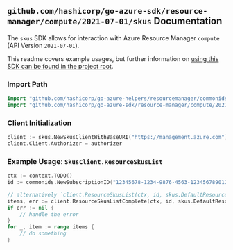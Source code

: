 
## `github.com/hashicorp/go-azure-sdk/resource-manager/compute/2021-07-01/skus` Documentation

The `skus` SDK allows for interaction with Azure Resource Manager `compute` (API Version `2021-07-01`).

This readme covers example usages, but further information on [using this SDK can be found in the project root](https://github.com/hashicorp/go-azure-sdk/tree/main/docs).

### Import Path

```go
import "github.com/hashicorp/go-azure-helpers/resourcemanager/commonids"
import "github.com/hashicorp/go-azure-sdk/resource-manager/compute/2021-07-01/skus"
```


### Client Initialization

```go
client := skus.NewSkusClientWithBaseURI("https://management.azure.com")
client.Client.Authorizer = authorizer
```


### Example Usage: `SkusClient.ResourceSkusList`

```go
ctx := context.TODO()
id := commonids.NewSubscriptionID("12345678-1234-9876-4563-123456789012")

// alternatively `client.ResourceSkusList(ctx, id, skus.DefaultResourceSkusListOperationOptions())` can be used to do batched pagination
items, err := client.ResourceSkusListComplete(ctx, id, skus.DefaultResourceSkusListOperationOptions())
if err != nil {
	// handle the error
}
for _, item := range items {
	// do something
}
```
